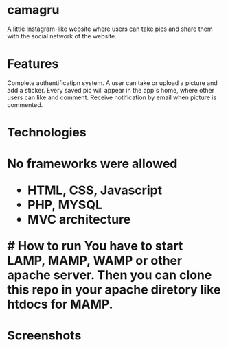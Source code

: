 # camagru
A little Instagram-like website where users can take pics and share them with the social network of the website.

# Features
Complete authentificatipn system.
A user can take or upload a picture and add a sticker.
Every saved pic will appear in the app's home, where other users can like and comment.
Receive notification by email when picture is commented.

# Technologies
<h1> No frameworks were allowed</hl>
<ul>
<li>HTML, CSS, Javascript</li>
<li>PHP, MYSQL</li>
<li>MVC architecture</li>
</ul>
# How to run
You have to start LAMP, MAMP, WAMP or other apache server. Then you can clone this repo in your apache diretory like htdocs for MAMP.

# Screenshots
